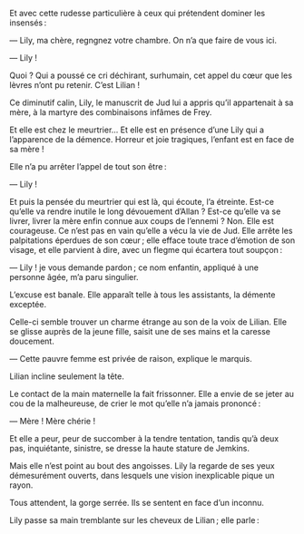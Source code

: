 Et avec cette rudesse particulière à ceux qui prétendent dominer les
insensés :

— Lily, ma chère, regngnez votre chambre. On n’a que faire de vous ici.

— Lily !

Quoi ? Qui a poussé ce cri déchirant, surhumain, cet appel du cœur que les lèvres n’ont pu retenir. C’est Lilian !

Ce diminutif calin, Lily, le manuscrit de Jud lui a appris qu’il appartenait à sa mère, à la martyre des combinaisons infâmes de Frey.

Et elle est chez le meurtrier… Et elle est en présence d’une Lily qui a
l’apparence de la démence. Horreur et joie tragiques, l’enfant est en face
de sa mère !

Elle n’a pu arrêter l’appel de tout son être :

— Lily !

Et puis la pensée du meurtrier qui est là, qui écoute, l’a étreinte. Est-ce
qu’elle va rendre inutile le long dévouement d’Allan ? Est-ce qu’elle va se
livrer, livrer la mère enfin connue aux coups de l’ennemi ? Non. Elle est
courageuse. Ce n’est pas en vain qu’elle a vécu la vie de Jud. Elle arrête
les palpitations éperdues de son cœur ; elle efface toute trace d’émotion de
son visage, et elle parvient à dire, avec un flegme qui écartera tout soupçon :

— Lily ! je vous demande pardon ; ce nom enfantin, appliqué à une personne âgée, m’a paru singulier.

L’excuse est banale. Elle apparaît telle à tous les assistants, la démente
exceptée.

Celle-ci semble trouver un charme étrange au son de la voix de Lilian.
Elle se glisse auprès de la jeune fille, saisit une de ses mains et la caresse doucement.

— Cette pauvre femme est privée de raison, explique le marquis.

Lilian incline seulement la tête.

Le contact de la main maternelle la fait frissonner. Elle a envie de se
jeter au cou de la malheureuse, de crier le mot qu’elle n’a jamais prononcé :

— Mère ! Mère chérie !

Et elle a peur, peur de succomber à la tendre tentation, tandis qu’à deux
pas, inquiétante, sinistre, se dresse la haute stature de Jemkins.

Mais elle n’est point au bout des angoisses. Lily la regarde de ses yeux
démesurément ouverts, dans lesquels une vision inexplicable pique un rayon.

Tous attendent, la gorge serrée. Ils se sentent en face d’un inconnu.

Lily passe sa main tremblante sur les cheveux de Lilian ; elle parle :
